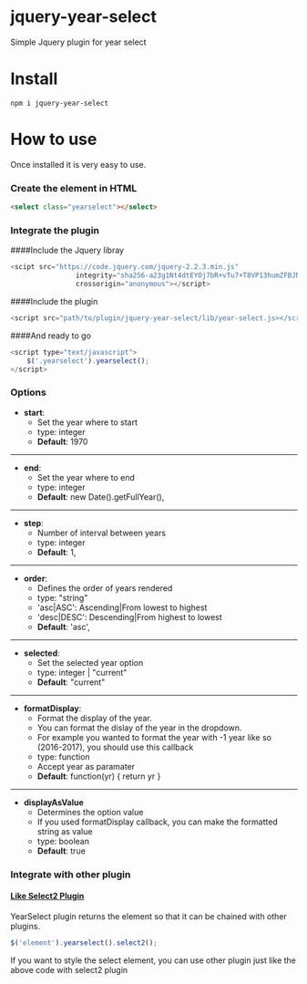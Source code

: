 # jquery-year-select
Simple Jquery plugin for year select

# Install
```
npm i jquery-year-select
```

# How to use
Once installed it is very easy to use.
### Create the element in HTML
```html
<select class="yearselect"></select>
```
### Integrate the plugin
####Include the Jquery libray
```javascript
<scipt src="https://code.jquery.com/jquery-2.2.3.min.js"
                integrity="sha256-a23g1Nt4dtEYOj7bR+vTu7+T8VP13humZFBJNIYoEJo="
                crossorigin="anonymous"></script>
```
####Include the plugin
```javascript
<script src="path/to/plugin/jquery-year-select/lib/year-select.js></script">
```
####And ready to go
```javascript
<script type="text/javascript">
    $('.yearselect').yearselect();
</script>
```

### Options

* **start**:
    * Set the year where to start
    * type: integer
    * **Default**: 1970
---
* **end**:
    * Set the year where to end
    * type: integer
    * **Default**: new Date().getFullYear(),
---
* **step**:
    * Number of interval between years
    * type: integer
    * **Default**: 1,
---
* **order**:
    * Defines the order of years rendered
    * type: "string"
    * 'asc|ASC': Ascending|From lowest to highest
    * 'desc|DESC': Descending|From highest to lowest
    * **Default**: 'asc',
---
* **selected**:
    * Set the selected year option
    * type: integer | "current"
    * **Default**: "current"
---
* **formatDisplay**:
    * Format the display of the year.
    * You can format the dislay of the year in the dropdown. 
    * For example you wanted to format the year with -1 year like so (2016-2017), you should use this callback
    * type: function
    * Accept year as paramater
    * **Default**: function(yr) { return yr } 
---
* **displayAsValue**
    * Determines the option value
    * If you used formatDisplay callback, you can make the formatted string as value
    * type: boolean
    *  **Default**: true

### Integrate with other plugin

#### [Like Select2 Plugin](https://github.com/select2/select2)
YearSelect plugin returns the element so that it can be chained with other plugins.
    
```javascript
$('element').yearselect().select2();
```

If you want to style the select element, you can use other plugin just like the above code with select2 plugin